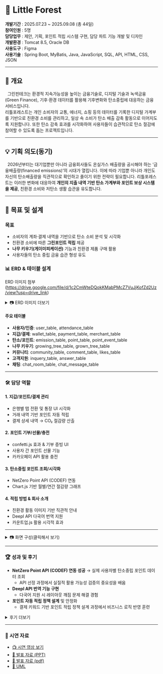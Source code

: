 # 🌳 Little Forest

**개발기간** : 2025.07.23 ~ 2025.09.08 (총 44일)  
**참여인원** : 5명  
**담당업무** : 제안, 기획, 포인트 적립 시스템 구현, 담당 파트 기능 개발 및 디자인  
**개발환경** : Tomcat 8.5, Oracle DB  
**사용도구** : Figma  
**사용기술** : Spring Boot, MyBatis, Java, JavaScript, SQL, API, HTML, CSS, JSON  

---

## 📖 개요
&nbsp;&nbsp;그린핀테크는 환경적 지속가능성을 높이는 금융기술로, 디지털 기술과 녹색금융(Green Finance), 기후·환경 데이터를 활용해 기후변화와 탄소중립에 대응하는 금융 서비스입니다.  
리틀포레스트는 개인 소비자의 교통, 에너지, 쇼핑 등의 데이터를 기록한 디지털 가계부를 기반으로 친환경 소비를 관리하고, 일상 속 소비가 탄소 배출 감축 활동으로 이어지도록 지원합니다. 또한 탄소 감축 효과를 시각화하여 사용자들이 습관적으로 탄소 절감에 참여할 수 있도록 돕는 프로젝트입니다.

---

## 💡 기획 의도(동기)
&nbsp;&nbsp;2026년부터는 대기업뿐만 아니라 금융회사들도 온실가스 배출량을 공시해야 하는 ‘금융배출량(financed emissions)’의 시대가 열립니다. 이에 따라 기업뿐 아니라 개인도 자신의 탄소배출량을 직관적으로 확인하고 줄이기 위한 전략이 필요합니다. 리틀포레스트는 이러한 변화에 대응하여 **개인의 지출 내역 기반 탄소 가계부와 포인트 보상 시스템을 제공**, 친환경 소비와 저탄소 생활 습관을 유도합니다.  

---

## 🎯 목표 및 설계
### 목표
- 소비자의 계좌·결제 내역을 기반으로 탄소 소비 분석 및 시각화  
- 친환경 소비에 따른 **그린포인트 적립** 제공  
- **나무 키우기(게이미피케이션)** 기능과 친환경 제품 구매 활용  
- 사용자들의 탄소 중립 금융 습관 형성 유도  

### 📊 ERD & 테이블 설계
ERD 이미지 첨부 (https://drive.google.com/file/d/1c2CmWteDQokKMabPMcZ7VuJjKofZd2Uz/view?usp=drive_link)

<details>
<summary>📷 ERD 이미지 더보기</summary>
  
<img width="398" height="592" alt="image" src="https://github.com/user-attachments/assets/bcb4685c-67ec-40bf-91e1-251c93e85e41" />
<img width="383" height="620" alt="화면 캡처 2025-09-18 163515" src="https://github.com/user-attachments/assets/7c7d80ee-11b2-4b6e-b78a-2f7b6e5f087a" />

</details>

#### 주요 테이블
- **사용자/인증**: user_table, attendance_table  
- **지갑/결제**: wallet_table, payment_table, merchant_table  
- **탄소/포인트**: emission_table, point_table, point_event_table  
- **나무 키우기**: growing_tree_table, grown_tree_table  
- **커뮤니티**: community_table, comment_table, likes_table  
- **고객지원**: inquery_table, answer_table  
- **채팅**: chat_room_table, chat_message_table 


---

### 🛠️ 담당 역할
#### 1. 지갑/포인트/결제 관리
- 은행별 탭 전환 및 통장 UI 시각화  
- 거래 내역 기반 포인트 자동 적립  
- 결제 상세 내역 → CO₂ 절감량 산출  

#### 2. 포인트 기부/선물/충전
- confetti.js 효과 & 기부 증빙 UI  
- 사용자 간 포인트 선물 기능  
- 카카오페이 API 활용 충전  

#### 3. 탄소중립 포인트 조회/시각화
- NetZero Point API (CODEF) 연동  
- Chart.js 기반 월별/연간 절감량 그래프  

#### 4. 적립 방법 & 회사 소개
- 친환경 활동 이미지 기반 직관적 안내  
- Deepl API 다국어 번역 지원  
- 카운트업.js 활용 시각적 효과  

---

<details>
<summary>📷 화면 구성(클릭해서 보기) </summary>


|구분 | 화면 | 미리보기 |
|----------|----------|----------|
|공통| 메인화면 | <img width="746" alt="image" src="https://github.com/user-attachments/assets/6c95713b-f8a5-45d2-8f28-81abb075366f" /> |
|공통| 회원가입 (주소api) | <img width="736" alt="image" src="https://github.com/user-attachments/assets/a63c4f22-351f-4f1b-9cf2-77495a53f5b2" /> |
|공통| 회사소개 (deeplapi) | <img width="749" height="353" alt="image" src="https://github.com/user-attachments/assets/c69ed595-ebd2-4a51-ad87-b41359c4900c" /> <img width="748" height="355" alt="image" src="https://github.com/user-attachments/assets/f7027617-4d7f-410b-b9e1-210869e166dc" /> <img width="746" height="355" alt="image" src="https://github.com/user-attachments/assets/f7f50b56-008b-4d6f-9d11-45536bc7129a" /> |
|공통| 적립방법 | <img width="741" height="357" alt="image" src="https://github.com/user-attachments/assets/8a2a88a6-7c8c-4e01-9127-9d2c8ea8a6e0" /> |
|유저| 유저채팅 | <img width="743" height="353" alt="image" src="https://github.com/user-attachments/assets/4b0193dc-6e41-40aa-b39d-199032c6cb70" /> |
|관리자| 관리자채팅| <img width="734" alt="image" src="https://github.com/user-attachments/assets/4a3681b6-f76b-4af9-bb9b-a54391470a99" /> |
|유저| 나의 지갑| <img width="750" alt="image" src="https://github.com/user-attachments/assets/cebe28e8-1a11-47d9-a746-792e7d503d28" /> |
|유저| 포인트 페이지 (다크모드) | <img width="750" alt="image" src="https://github.com/user-attachments/assets/7655bfd8-61e4-431e-9b09-cffaaaeaefeb" /> |
|유저| 기부하기 | <img width="750" alt="image" src="https://github.com/user-attachments/assets/7304c463-6872-4e76-a511-597c1f5811a7" /> <img width="750" alt="image" src="https://github.com/user-attachments/assets/abd40aa5-6683-48eb-acd2-4a65caa3b6e2" /> |
|유저| 포인트 선물하기 | <img width="939" height="489" alt="image" src="https://github.com/user-attachments/assets/a8533b00-eadc-40da-9436-0e70ec017ba7" /> |
|유저| 포인트 보상 (광고보기) | <img width="734" height="353" alt="image" src="https://github.com/user-attachments/assets/8fb213cb-c670-4eda-8576-5500eaf88d0d" /> |
|유저| 결제내역 | <img width="750" alt="image" src="https://github.com/user-attachments/assets/ebd3e3b7-aa2b-4999-8f33-78757fc65fc8" /> |
|유저| 탄소중립포인트 조회 (codef api) | <img width="800" alt="image" src="https://github.com/user-attachments/assets/3e310db2-d359-4e80-800a-8a51e0b81a4d" /> <img width="939" height="398" alt="image" src="https://github.com/user-attachments/assets/57d90ae7-59d9-4cb0-a458-77a82b214710" /> |
|유저| 나무키우기 | <img width="727" height="353" alt="image" src="https://github.com/user-attachments/assets/28763204-a6a3-4d5b-8893-591e5d7eccac" /> <img width="729" height="352" alt="image" src="https://github.com/user-attachments/assets/aabe8c4e-0b32-43e6-8520-8741f818a189" /> |
|유저| 나무키우기 (출석보상) | <img width="711" height="354" alt="image" src="https://github.com/user-attachments/assets/1a7b7dd3-69a9-45c6-a3ee-ccc215bc1875" /> |
|유저| 나무키우기 (비료구매) |<img width="715" height="353" alt="image" src="https://github.com/user-attachments/assets/66a2d028-e088-45b3-88ba-fb50acebe37d" /> |
|유저| 나무키우기 (랜덤잡초) | <img width="719" height="350" alt="image" src="https://github.com/user-attachments/assets/413bc60e-c334-47ce-b593-d3e86586ea3b" /> |
|유저| 탄소감축량 (차트&달력) | <img width="666" height="356" alt="image" src="https://github.com/user-attachments/assets/f267278d-d173-4b7b-8a17-6c4ed5ec5a1f" /> <img width="665" height="353" alt="image" src="https://github.com/user-attachments/assets/dc93e05c-7c57-43d3-a2f1-81b395c710e8" /> |
|관리자| 회원통계 | <img width="782" height="356" alt="image" src="https://github.com/user-attachments/assets/21becd59-5e0c-4aed-b2ec-a913c9756fca" /> <img width="780" height="356" alt="image" src="https://github.com/user-attachments/assets/a2bc5a0c-9142-4e86-9fed-ce83bc06bb17" /> |

</details>

---

### 🏆 성과 및 후기 
- **NetZero Point API (CODEF) 연동 성공** → 실제 사용자별 탄소중립 포인트 데이터 조회
  -  API 선정 과정에서 실질적 활용 가능성 검증의 중요성을 배움
- **Deepl API 번역 기능 구현**
  - 다국어 지원 시 레이아웃 깨짐 문제 해결 경험  
- **포인트 자동 적립 정책 설계** 및 안정화
  - 결제 키워드 기반 포인트 적립 정책 설계 과정에서 비즈니스 로직 반영 훈련

<details>
<summary> 후기 더보기 </summary>


- **API 제약 속에서 최적의 선택 찾기**  
 프로젝트를 진행하면서 단순 CRUD 기능 구현을 넘어서 다양한 API를 활용해보고 싶었는데, 개인 개발자에게 제공되는 API에는 사용량 제한이나 기능 제약이 많아 실제 프로젝트에 바로 적용하기 어려운 경우가 많았습니다. 여러 API들을 검토했지만 쓸만한 API를 찾는 데에 시간이 오래 걸렸고, 그 과정에서 공공데이터 API와 금융 관련 API들의 특성을 비교해보며 어떤 API가 프로젝트에 적합한지를 선별하는 경험을 할 수 있었습니다. 특히, NetZero Point API(CODEF)를 직접 연동하여 실제 사용자별 탄소중립 포인트 데이터를 조회함으로써 단순한 모의 데이터가 아닌 실제 데이터를 기반으로 기능을 검증할 수 있었고, 이를 통해 프로젝트의 신뢰도와 완성도를 높일 수 있었습니다. 이를 통해 기능 자체의 구현도 중요하지만, 실질적으로 활용 가능한 API를 선정하는 과정이 프로젝트 완성도에 큰 영향을 준다는 점을 배우게 되었습니다.  

- **Deepl API 연동과 언어별 UI/UX 개선**  
 다국어 지원을 위해 Deepl API를 연동하는 과정에서도 어려움이 있었습니다. 단순히 텍스트를 번역하는 것에서 끝나는 것이 아니라, 페이지 전체의 구조가 깨지지 않도록 처리해야 했기 때문에 예상보다 시간이 오래 걸렸습니다. 특히 한글·영어·일본어·중국어 등 언어별 길이 차이와 줄바꿈 문제로 인해 레이아웃이 틀어지는 상황이 자주 발생했습니다. 이를 해결하기 위해 CSS와 JS로 레이아웃을 보정하고, 언어별 스타일을 분리해 관리하면서 다국어 지원 시스템의 복잡성을 체감할 수 있었습니다. 이 경험을 통해 단순히 API를 호출하는 것 이상으로, 서비스 전체의 UX를 고려해야 진정한 의미의 기능 구현이 된다는 점을 깨달았습니다.  

- **포인트 정책 및 비즈니스 로직 설계**  
 또한 포인트 자동 적립 정책을 정립하는 과정도 쉽지 않았습니다. 사용자 소비 내역을 단순히 금액 기준으로 환산할 경우, 친환경 소비를 제대로 반영하기 어려웠습니다. 예를 들어, 텀블러 구매는 금액은 작아도 친환경적 가치는 크기 때문에 포인트 적립 비율을 차별화할 필요가 있었습니다. 이에 따라 DB 설계 단계에서 결제 내역의 키워드를 기반으로 탄소 절감량을 산출하고, 이를 포인트에 연동하는 규칙을 만들었습니다. 이 과정에서 단순한 포인트 적립 로직보다 훨씬 복잡한 정책 설계와 데이터 처리 과정을 거쳐야 했고, 이를 통해 비즈니스 로직을 어떻게 시스템에 녹여낼지 깊이 고민해볼 수 있었습니다.  

- **정책 수립과 초기 설계의 중요성**  
 이러한 문제 해결 과정을 거치면서 단순히 기능을 구현하는 수준을 넘어, API 선정의 중요성, 다국어 지원의 복잡성, 비즈니스 로직을 반영한 시스템 설계와 같은 실무적인 감각을 배울 수 있었습니다. 앞으로 프로젝트를 진행할 때도 단순한 개발 속도보다 초기 설계와 정책 수립에 충분한 시간을 투자하는 것이 장기적으로는 더 효율적이라는 점을 다시 한번 느끼게 되었습니다.  

</details>

---

### 🎥 시연 자료
- [📺 시연 영상 보기](https://drive.google.com/file/d/1KNOvw39GN9Nq5Je-ABuRC-72UrQRXZcF/view?usp=drive_link)  
- [📑 발표 자료 (PPT)](https://docs.google.com/presentation/d/16lXHTDZbE-LNdOH8F0PCaCt6K38miHoa/edit?usp=drive_link&ouid=115939005204624444347&rtpof=true&sd=true)
- [📑 발표 자료 (pdf)](https://drive.google.com/file/d/1R2O6azIVtrfG5PVHf0HQbu1ax7nbVQV5/view?usp=drive_link)
- [📑 UML](https://drive.google.com/file/d/1nqFyjvWFnB1mlrkAlK9wcyfHImJZQSMl/view?usp=drive_link)
